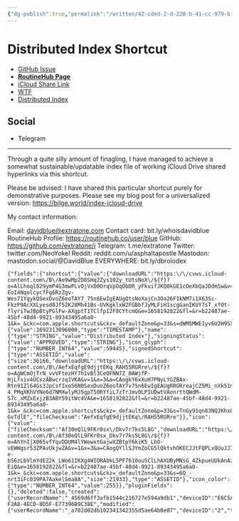 ```yaml
---
{"dg-publish":true,"permalink":"/written/42-cded-2-d-228-b-41-cc-979-b-09-fec-44301-b5/","dgHomeLink":true,"dgPassFrontmatter":false}
---
```


# Distributed Index Shortcut 

- [GitHub Issue](https://github.com/extratone/i/issues/223)
- [**RoutineHub Page**](https://routinehub.co/shortcut/)
- [iCloud Share Link](https://www.icloud.com/shortcuts/4d0937b4f2a84ecd8d5fe77396b9c38e)
- [WTF](https://davidblue.wtf/drafts/42CDED2D-228B-41CC-979B-09FEC44301B5.html)
- [Distributed Index](drafts://open?uuid=3B7930BE-07BC-4DB9-A591-4254BEE42A82)

## Social

- Telegram

---

Through a quite silly amount of finagling, I have managed to achieve a somewhat sustainable/updatable index file of working iCloud Drive shared hyperlinks via this shortcut. 

Please be advised: I have shared this particular shortcut purely for demonstrative purposes. Please see my blog post for a universalized version: https://bilge.world/index-icloud-drive

My contact information:

Email: davidblue@extratone.com
Contact card: bit.ly/whoisdavidblue
RoutineHub Profile: https://routinehub.co/user/blue
GitHub: https://github.com/extratone/i
Telegram: t.me/extratone
Twitter: twitter.com/NeoYokel
Reddit: reddit.com/u/asphaltapostle
Mastodon: mastodon.social/@DavidBlue
EVERYWHERE: bit.ly/dbrolodex


```
{"fields":{"shortcut":{"value":{"downloadURL":"https:\/\/cvws.icloud-content.com\/B\/Ae9wMp2D8SHq2Zys102y_tUtsNoX\/${f}?o=AlLhoql829ymP4G3mwPLvOjVxD0OrqVpOqObDR_yFkuifJKQ0kGE1cOeXbQaJDdmSw&v=1&x=3&a=CAogbzHWQo73SfW-EoI4NqolcycfFg6RzZgv-Wes71YgykQSexDvoZ6eoTAY7_75n6EwIgEAUgQtsNoXajCn3Oa26F1kNM7i1X63Sc-FkzP9AcXXLyesd0Jf52K28Mh41Bs-UVKgklxW2FGBbfJyMLFiH1scgGanIKUY7sT_xfOt-flyriTwJBpBtyPGlFw-AXgptT1TClfpI2F8CYtcmQ&e=1658192822&fl=&r=b22487ae-45bf-48d4-9921-89343495a6a0-1&k=_&ckc=com.apple.shortcuts&ckz=_defaultZone&p=33&s=dWM5MWE1yv6U2H9SXkGrfkr9yy8","size":21771,"fileChecksum":"Ae9wMp2D8SHq2Zys102y\/tUtsNoX"},"type":"ASSETID"},"signingCertificateExpirationDate":{"value":1692313096000,"type":"TIMESTAMP"},"name":{"type":"STRING","value":"Distributed Index"},"signingStatus":{"value":"APPROVED","type":"STRING"},"icon_glyph":{"type":"NUMBER_INT64","value":59445},"signedShortcut":{"type":"ASSETID","value":{"size":36166,"downloadURL":"https:\/\/cvws.icloud-content.com\/B\/AefxEqfgE9djjtEKq_RAH55RGRre\/${f}?o=AgWCmOjTrN_vvVFtezHY7h1vBl3CeOFNN7Z_0AWjfP-HjLfsiv4UCxzABwcrzq1VKA&v=1&x=3&a=CAogkY6xXuH7PNyLYGZBAx-Rtn91Zl64Gs3JpCsfIxo56N0SexDuoZ6eoTAY7v75n6EwIgEAUgRRGRreajCZ5Mi_nXk51mEma5Yuf1mVuS1twsob_oKCD7ERVxNTOq-4_PMqXKhVYNe6d7NMXwlyMJ5gpT50RYfiL7zTrJmv0LPIUDwtVAonrttQWdM-S7c_xMZxExjzB3ABY59itWc4VA&e=1658192822&fl=&r=b22487ae-45bf-48d4-9921-89343495a6a0-1&k=_&ckc=com.apple.shortcuts&ckz=_defaultZone&p=33&s=TnGy91qn83NQJKhx8AiS-GvTdlE","fileChecksum":"AefxEqfgE9djjtEKq\/RAH55RGRre"}},"icon":{"value":{"fileChecksum":"Af30eQlL9FKr0sx\/Dkv7r7ks5L8G","downloadURL":"https:\/\/cvws.icloud-content.com\/B\/Af30eQlL9FKr0sx_Dkv7r7ks5L8G\/${f}?o=AhYnIjX065vfYqvDDUM4lYWowxtGajwXZBtpY6kiK5_LhO-vEWWgsr53ZPAvUkjwZA&v=1&x=3&a=CAogQYllSJYmZoCG5lQktvhOKECJJtFQPLvQUuJJ7A8zmYQSexDvoZ6eoTAY7_75n6EwIgEAUgQs5L8GajDzTdzmuLi7-e-bS6zLbVlmYdEZ2k_LWo61IKXg4WIORAbkL5PF7610ouSClLhAXUByMNsG_4ZkpueUUkAnAzdKI4mlPqRtX49T5XPsMWudRud8vFLPI6vwYf5NuKOGle-EiQ&e=1658192822&fl=&r=b22487ae-45bf-48d4-9921-89343495a6a0-1&k=_&ckc=com.apple.shortcuts&ckz=_defaultZone&p=33&s=6Q_-nrt3iFc039PA7AakelSma8A","size":21933},"type":"ASSETID"},"icon_color":{"type":"NUMBER_INT64","value":255}},"pluginFields":{},"deleted":false,"created":{"userRecordName":"_4569d6ff3afb1544c216727e594a9db1","deviceID":"E6C5A663A11B1794527362644A45937B92CCE35AE2963E8C42E1BBEA10739896","timestamp":1658185607505},"recordChangeTag":"l5rcwbbi","recordName":"4D0937B4-F2A8-4ECD-8D5F-E77396B9C38E","modified":{"userRecordName":"_a702d02db102341342355d5ae64b8e07","deviceID":"2","timestamp":1658185700461},"recordType":"SharedShortcut"}
```